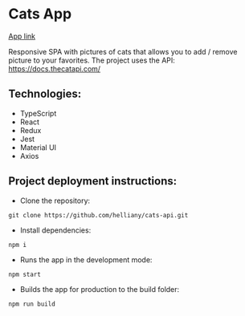 # Cats App
[App link](https://helliany.github.io/cats-api/)

Responsive SPA with pictures of cats that allows you to add / remove picture to your favorites.
The project uses the API: https://docs.thecatapi.com/

## Technologies:
+ TypeScript
+ React
+ Redux
+ Jest
+ Material UI
+ Axios

## Project deployment instructions:
+ Clone the repository:
```
git clone https://github.com/helliany/cats-api.git
```
+ Install dependencies:
```
npm i
```
+ Runs the app in the development mode:
```
npm start
```
+ Builds the app for production to the build folder:
```
npm run build
```
